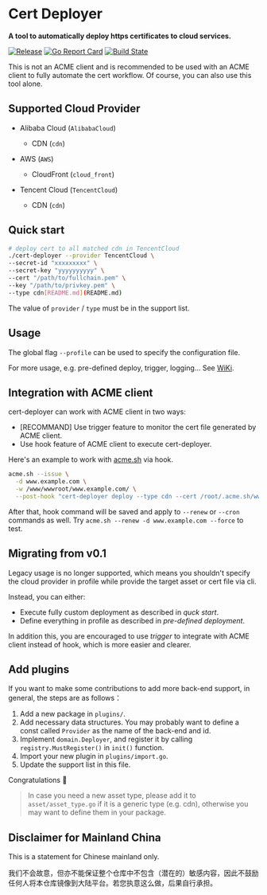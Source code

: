 # Cert Deployer

**A tool to automatically deploy https certificates to cloud services.**

[![Release](https://img.shields.io/github/v/release/ichenhe/cert-deployer?style=flat-square)](https://github.com/ichenhe/cert-deployer/releases)
[![Go Report Card](https://goreportcard.com/badge/github.com/ichenhe/cert-deployer?style=flat-square)](https://goreportcard.com/report/github.com/ichenhe/cert-deployer)
[![Build State](https://img.shields.io/github/actions/workflow/status/ichenhe/cert-deployer/check.yml?style=flat-square)](https://github.com/ichenhe/cert-deployer/actions)

This is not an ACME client and is recommended to be used with an ACME client to fully automate the cert workflow. Of course, you can also use this tool alone.

## Supported Cloud Provider

- Alibaba Cloud (`AlibabaCloud`)
  - CDN (`cdn`)
- AWS (`AWS`)
  - CloudFront (`cloud_front`)
  
- Tencent Cloud (`TencentCloud`)
  - CDN (`cdn`)

## Quick start

```bash
# deploy cert to all matched cdn in TencentCloud
./cert-deployer --provider TencentCloud \
--secret-id "xxxxxxxxx" \
--secret-key "yyyyyyyyyy" \
--cert "/path/to/fullchain.pem" \
--key "/path/to/privkey.pem" \
--type cdn[README.md](README.md)
```

The value of `provider` / `type` must be in the support list.

## Usage

The global flag `--profile` can be used to specify the configuration file.

For more usage, e.g. pre-defined deploy, trigger, logging... See [WiKi](https://github.com/ichenhe/cert-deployer/wiki).

## Integration with ACME client

cert-deployer can work with ACME client in two ways:

- [RECOMMAND] Use trigger feature to monitor the cert file generated by ACME client.
- Use hook feature of ACME client to execute cert-deployer.

Here's an example to work with [acme.sh](https://github.com/acmesh-official/acme.sh) via hook.

```bash
acme.sh --issue \
  -d www.example.com \
  -w /www/wwwroot/www.example.com/ \
  --post-hook "cert-deployer deploy --type cdn --cert /root/.acme.sh/www.example.com/fullchain.cer --key /root/.acme.sh/www.example.com/www.example.com.key --provider TencentCloud --secret-id xxxx --secret-key yyyyy" --force
```

After that, hook command will be saved and apply to `--renew` or `--cron` commands as well. Try `acme.sh --renew -d www.example.com --force` to test.

## Migrating from v0.1

Legacy usage is no longer supported, which means you shouldn't specify the cloud provider in profile while provide the target asset or cert file via cli.

Instead, you can either:

- Execute fully custom deployment as described in *quck start*.
- Define everything in profile as described in *pre-defined deployment*.

In addition this, you are encouraged to use *trigger* to integrate with ACME client instead of hook, which is more easier and clearer.

## Add plugins

If you want to make some contributions to add more back-end support, in general, the steps are as follows：

1. Add a new package in `plugins/`.
2. Add necessary data structures. You may probably want to define a const called `Provider` as the name of the back-end and id.
3. Implement `domain.Deployer`, and register it by calling `registry.MustRegister()` in `init()` function.
4. Import your new plugin in `plugins/import.go`.
5. Update the support list in this file.

Congratulations 🥳

> In case you need a new asset type, please add it to `asset/asset_type.go` if it is a generic type (e.g. cdn), otherwise you may want to define them in your package.

## Disclaimer for Mainland China

This is a statement for Chinese mainland only.

我们不会故意，但亦不能保证整个仓库中不包含（潜在的）敏感内容，因此不鼓励任何人将本仓库镜像到大陆平台。若您执意这么做，后果自行承担。

